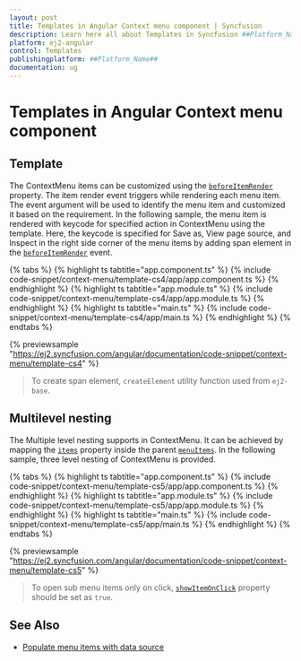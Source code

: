 ```yaml
---
layout: post
title: Templates in Angular Context menu component | Syncfusion
description: Learn here all about Templates in Syncfusion ##Platform_Name## Context menu component of Syncfusion Essential JS 2 and more.
platform: ej2-angular
control: Templates 
publishingplatform: ##Platform_Name##
documentation: ug
---
```


# Templates in Angular Context menu component

## Template

The ContextMenu items can be customized using the
[`beforeItemRender`](https://ej2.syncfusion.com/angular/documentation/api/context-menu#beforeitemrender) property. The item render event
triggers while rendering each menu item. The event argument will be used to identify the menu
item and customized it based on the requirement. In the following sample, the menu item is rendered with keycode for
specified action in ContextMenu using the template. Here, the keycode is specified for Save as, View page
source, and Inspect in the right side corner of the menu items by adding span element in the
[`beforeItemRender`](https://ej2.syncfusion.com/angular/documentation/api/context-menu#beforeitemrender) event.

{% tabs %}
{% highlight ts tabtitle="app.component.ts" %}
{% include code-snippet/context-menu/template-cs4/app/app.component.ts %}
{% endhighlight %}
{% highlight ts tabtitle="app.module.ts" %}
{% include code-snippet/context-menu/template-cs4/app/app.module.ts %}
{% endhighlight %}
{% highlight ts tabtitle="main.ts" %}
{% include code-snippet/context-menu/template-cs4/app/main.ts %}
{% endhighlight %}
{% endtabs %}
  
{% previewsample "https://ej2.syncfusion.com/angular/documentation/code-snippet/context-menu/template-cs4" %}

> To create span element, `createElement` utility function used from `ej2-base`.

## Multilevel nesting

The Multiple level nesting supports in ContextMenu. It can be achieved by mapping the [`items`](https://ej2.syncfusion.com/angular/documentation/api/context-menu/menuItemModel#items)
property inside the parent [`menuItems`](https://ej2.syncfusion.com/angular/documentation/api/context-menu#items). In the following sample, three
level nesting of ContextMenu is provided.

{% tabs %}
{% highlight ts tabtitle="app.component.ts" %}
{% include code-snippet/context-menu/template-cs5/app/app.component.ts %}
{% endhighlight %}
{% highlight ts tabtitle="app.module.ts" %}
{% include code-snippet/context-menu/template-cs5/app/app.module.ts %}
{% endhighlight %}
{% highlight ts tabtitle="main.ts" %}
{% include code-snippet/context-menu/template-cs5/app/main.ts %}
{% endhighlight %}
{% endtabs %}
  
{% previewsample "https://ej2.syncfusion.com/angular/documentation/code-snippet/context-menu/template-cs5" %}

> To open sub menu items only on click, [`showItemOnClick`](https://ej2.syncfusion.com/angular/documentation/api/context-menu#showitemonclick) property should be set as `true`.

## See Also

* [Populate menu items with data source](./how-to/populate-menu-items-with-data-source)
